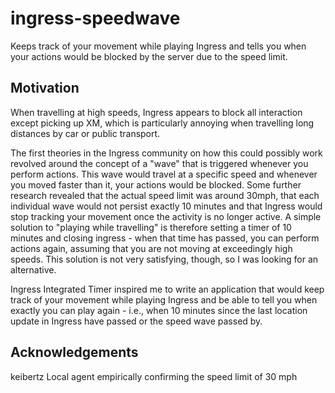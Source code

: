 ingress-speedwave
=================

Keeps track of your movement while playing Ingress and tells you when your actions would be blocked by the server due to the speed limit.

Motivation
----------

When travelling at high speeds, Ingress appears to block all interaction except picking up XM, which is particularly annoying when travelling
long distances by car or public transport.

The first theories in the Ingress community on how this could possibly work revolved around the concept of a "wave" that is triggered whenever you perform actions.
This wave would travel at a specific speed and whenever you moved faster than it, your actions would be blocked. Some further research revealed
that the actual speed limit was around 30mph, that each individual wave would not persist exactly 10 minutes and that Ingress would stop tracking your movement
once the activity is no longer active. A simple solution to "playing while travelling" is therefore setting a timer of 10 minutes and closing ingress - when that time has passed,
you can perform actions again, assuming that you are not moving at exceedingly high speeds. This solution is not very satisfying, though, so I was looking for an alternative.

Ingress Integrated Timer inspired me to write an application that would keep track of your movement while playing Ingress and be able to tell you when exactly you can play again -
i.e., when 10 minutes since the last location update in Ingress have passed or the speed wave passed by. 

Acknowledgements
----------------

keibertz
	Local agent empirically confirming the speed limit of 30 mph